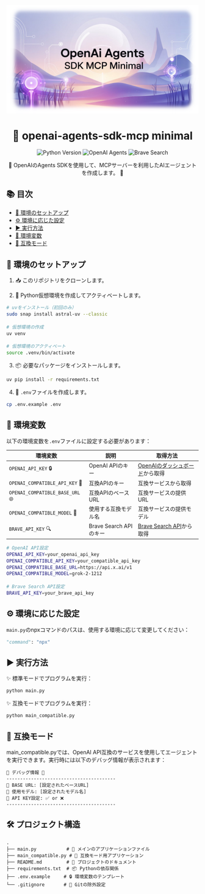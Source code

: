 <div align="center">

![](assets/header.png)

# 🤖 openai-agents-sdk-mcp minimal

  <img src="https://img.shields.io/badge/Python-3.8+-blue.svg" alt="Python Version">
  <img src="https://img.shields.io/badge/OpenAI-Agents-green.svg" alt="OpenAI Agents">
  <img src="https://img.shields.io/badge/Brave-Search-orange.svg" alt="Brave Search">

</div>

<p align="center">
🌟 OpenAIのAgents SDKを使用して、MCPサーバーを利用したAIエージェントを作成します。 🌟
</p>

## 📚 目次

- [🚀 環境のセットアップ](#環境のセットアップ)
- [⚙️ 環境に応じた設定](#環境に応じた設定)
- [▶️ 実行方法](#実行方法)
- [🔑 環境変数](#環境変数)
- [💫 互換モード](#互換モード)

## 🚀 環境のセットアップ

1. 📥 このリポジトリをクローンします。

2. 🐍 Python仮想環境を作成してアクティベートします。

```bash
# uvをインストール（初回のみ）
sudo snap install astral-uv --classic

# 仮想環境の作成
uv venv

# 仮想環境のアクティベート
source .venv/bin/activate
```

3. 📦 必要なパッケージをインストールします。

```bash
uv pip install -r requirements.txt
```

4. 📄 `.env`ファイルを作成します。

```bash
cp .env.example .env
```

## 🔑 環境変数

以下の環境変数を`.env`ファイルに設定する必要があります：

| 環境変数 | 説明 | 取得方法 |
|----------|------|----------|
| `OPENAI_API_KEY` 🔒 | OpenAI APIのキー | [OpenAIのダッシュボード](https://platform.openai.com/api-keys)から取得 |
| `OPENAI_COMPATIBLE_API_KEY` 🔄 | 互換APIのキー | 互換サービスから取得 |
| `OPENAI_COMPATIBLE_BASE_URL` 🌐 | 互換APIのベースURL | 互換サービスの提供URL |
| `OPENAI_COMPATIBLE_MODEL` 🤖 | 使用する互換モデル名 | 互換サービスの提供モデル |
| `BRAVE_API_KEY` 🔍 | Brave Search APIのキー | [Brave Search API](https://brave.com/search/api/)から取得 |

```bash
# OpenAI API設定
OPENAI_API_KEY=your_openai_api_key
OPENAI_COMPATIBLE_API_KEY=your_compatible_api_key
OPENAI_COMPATIBLE_BASE_URL=https://api.x.ai/v1
OPENAI_COMPATIBLE_MODEL=grok-2-1212

# Brave Search API設定
BRAVE_API_KEY=your_brave_api_key
```

## ⚙️ 環境に応じた設定

`main.py`のnpxコマンドのパスは、使用する環境に応じて変更してください：

```python
"command": "npx"
```

## ▶️ 実行方法

✨ 標準モードでプログラムを実行：

```bash
python main.py
```

✨ 互換モードでプログラムを実行：

```bash
python main_compatible.py
```

## 💫 互換モード

main_compatible.pyでは、OpenAI API互換のサービスを使用してエージェントを実行できます。実行時には以下のデバッグ情報が表示されます：

```
🔧 デバッグ情報 🔧
----------------------------------------
📍 BASE URL: [設定されたベースURL]
🤖 使用モデル: [設定されたモデル名]
🔑 API KEY設定: ✅ or ❌
----------------------------------------
```

## 🛠️ プロジェクト構造

```
.
├── main.py           # 🎯 メインのアプリケーションファイル
├── main_compatible.py # 🔄 互換モード用アプリケーション
├── README.md         # 📝 プロジェクトのドキュメント
├── requirements.txt  # 📦 Pythonの依存関係
├── .env.example     # 🔒 環境変数のテンプレート
└── .gitignore       # 🚫 Gitの除外設定
```
